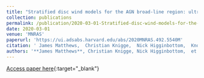 ```yaml
---
title: "Stratified disc wind models for the AGN broad-line region: ultraviolet, optical, and X-ray properties"
collection: publications
permalink: /publication/2020-03-01-Stratified-disc-wind-models-for-the-AGN-broad-line-region-ultraviolet-optical-and-X-ray-properties
date: 2020-03-01
venue: 'MNRAS'
paperurl: 'https://ui.adsabs.harvard.edu/abs/2020MNRAS.492.5540M'
citation: ' James Matthews,  Christian Knigge,  Nick Higginbottom,  Knox Long,  Stuart Sim,  Samuel Mangham,  Edward Parkinson,  Henrietta Hewitt, &quot;Stratified disc wind models for the AGN broad-line region: ultraviolet, optical, and X-ray properties.&quot; MNRAS, 2020.'
authors: '**James Matthews**, Christian Knigge, Nick Higginbottom,  et al.'
---
```

[Access paper here](https://ui.adsabs.harvard.edu/abs/2020MNRAS.492.5540M){:target="_blank"}
